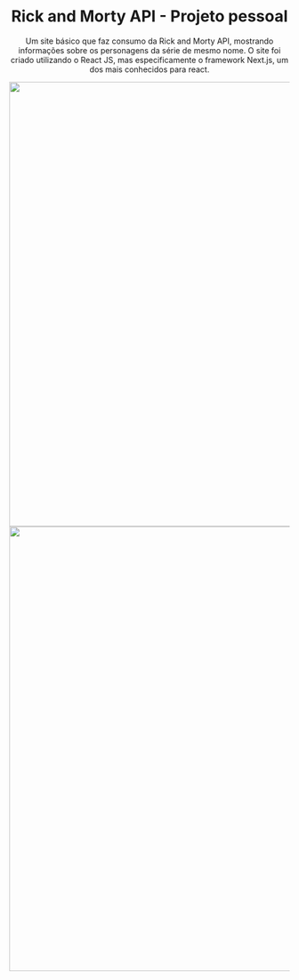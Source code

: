 <div align="center">
  <h1>Rick and Morty API - Projeto pessoal</h1>
  <p>Um site básico que faz consumo da Rick and Morty API, mostrando informações sobre os personagens da série de mesmo nome. O site foi criado utilizando o React JS,     mas especificamente o framework Next.js, um dos mais conhecidos para react.</p>
  <img width="800" src="https://i.imgur.com/QyThs4u.jpg" />
  <img width="800" src="https://user-images.githubusercontent.com/92607743/154386197-f3802106-9ce4-480c-b54a-b20ee6f5b81e.gif" />
</div>
